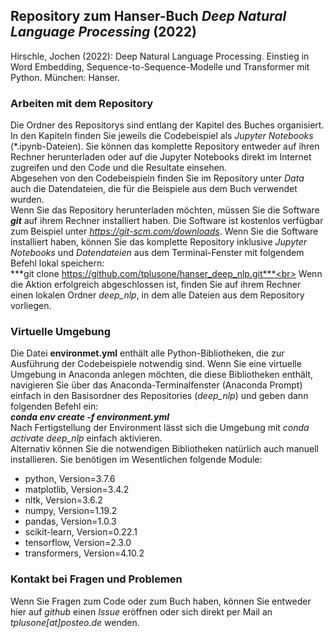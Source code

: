 ## Repository zum Hanser-Buch *Deep Natural Language Processing* (2022)
Hirschle, Jochen (2022): Deep Natural Language Processing. Einstieg in Word Embedding, Sequence-to-Sequence-Modelle und Transformer mit Python. München: Hanser.

### Arbeiten mit dem Repository 
Die Ordner des Repositorys sind entlang der Kapitel des Buches organisiert. 
In den Kapiteln finden Sie jeweils die Codebeispiel als *Jupyter Notebooks* (\*.ipynb-Dateien). 
Sie können das komplette Repository entweder auf ihren Rechner herunterladen oder auf die Jupyter Notebooks direkt im Internet zugreifen 
und den Code und die Resultate einsehen.<br>
Abgesehen von den Codebeispieln finden Sie im Repository unter *Data* auch die Datendateien, die für die Beispiele aus dem Buch verwendet wurden.<br>
Wenn Sie das Repository herunterladen möchten, müssen Sie die Software ***git*** auf ihrem Rechner installiert haben. Die Software ist kostenlos verfügbar
zum Beispiel unter *https://git-scm.com/downloads*. Wenn Sie die Software installiert haben, können Sie das komplette Repository inklusive *Jupyter Notebooks* und *Datendateien*
aus dem Terminal-Fenster mit folgendem Befehl lokal speichern:<br>
***git clone https://github.com/tplusone/hanser_deep_nlp.git***<br>
Wenn die Aktion erfolgreich abgeschlossen ist, finden Sie auf ihrem Rechner einen lokalen Ordner *deep_nlp*, in dem alle Dateien aus dem Repository vorliegen.
<br>
### Virtuelle Umgebung
Die Datei **environmet.yml** enthält alle Python-Bibliotheken, die zur Ausführung der Codebeispiele notwendig sind. 
Wenn Sie eine virtuelle Umgebung in Anaconda anlegen möchten, die diese Bibliotheken enthält, navigieren Sie über das Anaconda-Terminalfenster
(Anaconda Prompt) einfach in den Basisordner des Repositories (*deep_nlp*) und geben dann folgenden Befehl ein:<br>
***conda env create -f environment.yml*** <br>
Nach Fertigstellung der Environment lässt sich die Umgebung mit *conda activate deep_nlp* einfach aktivieren.<br>
Alternativ können Sie die notwendigen Bibliotheken natürlich auch manuell installieren. Sie benötigen im Wesentlichen folgende Module:<br>
- python, Version=3.7.6
- matplotlib, Version=3.4.2
- nltk, Version=3.6.2
- numpy, Version=1.19.2
- pandas, Version=1.0.3
- scikit-learn, Version=0.22.1
- tensorflow, Version=2.3.0
- transformers, Version=4.10.2

### Kontakt bei Fragen und Problemen
Wenn Sie Fragen zum Code oder zum Buch haben, können Sie entweder hier auf *github* einen *Issue* eröffnen oder sich direkt per Mail
an *tplusone[at]posteo.de* wenden.
